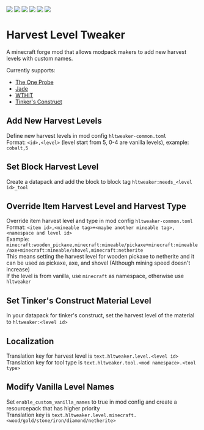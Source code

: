 [![][1]][3] [![][2]][3] [![][4]][5] [![][6]][7] [![][8]][9] [![][10]][11]

# Harvest Level Tweaker
A minecraft forge mod that allows modpack makers to add new harvest levels with custom names.

Currently supports:
* [The One Probe](https://www.curseforge.com/minecraft/mc-mods/the-one-probe)
* [Jade](https://www.curseforge.com/minecraft/mc-mods/jade)
* [WTHIT](https://www.curseforge.com/minecraft/mc-mods/wthit-forge)
* [Tinker's Construct](https://www.curseforge.com/minecraft/mc-mods/tinkers-construct)


## Add New Harvest Levels
Define new harvest levels in mod config `hltweaker-common.toml` <br>
Format: `<id>,<level>` (level start from 5, 0-4 are vanilla levels), example: `cobalt,5`

## Set Block Harvest Level
Create a datapack and add the block to block tag `hltweaker:needs_<level id>_tool`

## Override Item Harvest Level and Harvest Type
Override item harvest level and type in mod config `hltweaker-common.toml` <br>
Format: `<item id>,<mineable tag>+<maybe another mineable tag>,<namespace and level id>` <br> 
Example: `minecraft:wooden_pickaxe,minecraft:mineable/pickaxe+minecraft:mineable/axe+minecraft:mineable/shovel,minecraft:netherite` <br>
This means setting the harvest level for wooden pickaxe to netherite and it can be used as pickaxe, axe, and shovel (Although mining speed doesn't increase) <br>
If the level is from vanilla, use `minecraft` as namespace, otherwise use `hltweaker`

## Set Tinker's Construct Material Level
In your datapack for tinker's construct, set the harvest level of the material to `hltweaker:<level id>`

## Localization
Translation key for harvest level is `text.hltweaker.level.<level id>` <br>
Translation key for tool type is `text.hltweaker.tool.<mod namespace>.<tool type>`

## Modify Vanilla Level Names
Set `enable_custom_vanilla_names` to true in mod config and create a resourcepack that has higher priority <br>
Translation key is `text.hltweaker.level.minecraft.<wood/gold/stone/iron/diamond/netherite>`

[1]: http://cf.way2muchnoise.eu/full_833035_downloads.svg
[2]: http://cf.way2muchnoise.eu/versions/833035_all.svg
[3]: https://www.curseforge.com/minecraft/mc-mods/harvest-level-tweaker
[4]: https://img.shields.io/discord/809053891466887169?label=support&logo=discord
[5]: https://discord.gg/FFAdyuqNvm
[6]: https://img.shields.io/github/license/yzl210/HarvestLevelTweaker?logo=github
[7]: https://github.com/yzl210/HarvestLevelTweaker/blob/1.18/LICENSE
[8]: https://img.shields.io/github/issues/yzl210/HarvestLevelTweaker?logo=github
[9]: https://github.com/yzl210/HarvestLevelTweaker/issues
[10]: https://img.shields.io/github/stars/yzl210/HarvestLevelTweaker?logo=github
[11]: https://github.com/yzl210/HarvestLevelTweaker/stargazers